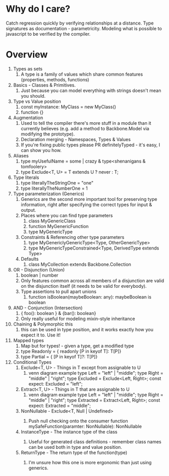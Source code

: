 # Why do I care?
Catch regression quickly by verifying relationships at a distance.
Type signatures as documentation - parametricity.
Modeling what is possible to javascript to be verified by the compiler.

# Overview
1. Types as sets
   1. A type is a family of values which share common features (properties, methods, functions)
2. Basics - Classes & Primitives.
   1. Just because you can model everything with strings doesn't mean you should.
3. Type vs Value position
   1. const myInstance: MyClass = new MyClass()
   2. function<myClass> {}
4. Augmentation
   1. Used to tell the compiler there's more stuff in a module than it currently believes (e.g. add a method to Backbone.Model via modifying the prototype).
   2. Declaration merging - Namespaces, Types & Values
   3. If you're fixing public types please PR definitelyTyped - it's easy, I can show you how.
5. Aliases
   1. type myUsefulName = some | crazy & type<shenanigans & tomfoolery>
   2. type Exclude<T, U> = T extends U ? never : T;
6. Type literals
   1. type literallyTheStringOne = "one"
   2. type literallyTheNumberOne = 1
7. Type parameterization (Generics)
   1. Generics are the second more important tool for preserving type information, right after specifying the correct types for input & output.
   2. Places where you can find type parameters
      1. class MyGenericClass<Type>
      2. function MyGenericFunction<Type>
      3. type MyGenericType<Type>
   3. Constraints & Referencing other type parameters
      1. type MyGenericlyGenericType<Type, OtherGenericType<Type>>
      2. type MyGenericTypeConstrained<Type, DerivedType extends Type>
   4. Defaults
      1. class MyCollection<TModel extend Backbone.Model = Backbone.Model> extends Backbone.Collection<TModel>
8. OR - Disjunction (Union)
   1. boolean | number
   2. Only features common across all members of a disjunction are valid on the disjunction itself (it needs to be valid for everybody).
   3. Type assertions to pull apart unions
      1. function isBoolean(maybeBoolean: any): maybeBoolean is boolean
9.  AND - Conjunction (Intersection)
    1.  { foo(): boolean } & {bar(): boolean}
    2.  Only really useful for modeling mixin-style inheritance
10. Chaining & Polymorphic this
    1.  this can be used in type position, and it works exactly how you expect it to.  Use it!
11. Mapped types
    1. Map but for types! - given a type, get a modified type
    2. type Readonly<T> = { readonly [P in keyof T]: T[P]}
    3. type Partial<T> = { [P in keyof T]?: T[P]}
12. Conditional Types
    1.  Exclude<T, U> - Things in T except from assignable to U
        1.  venn diagram example
        type Left = "left" | "middle";
        type Right = "middle" | "right";
        type Excluded = Exclude<Left, Right>;
        const expect: Excluded = "left";
    2.  Extract<T, U> - Things in T that are assignable to U
        1.  venn diagram example
        type Left = "left" | "middle";
        type Right = "middle" | "right";
        type Extracted = Extract<Left, Right>;
        const expect: Extracted = "middle";
    3.  NonNullable<T> - Exclude<T, Null | Undefined>
        1. Push null checking onto the consumer
        function mySafeFunction(paramter: NonNullable<string>): NonNullable<number>
    4.  InstanceType<T> - The instance type of the class
        1.  Useful for generated class definitions - remember class names can be used both in type and value position.
    5.  ReturnType<T extends Function> - The return type of the function(type)
        1.  I'm unsure how this one is more ergonomic than just using generics.